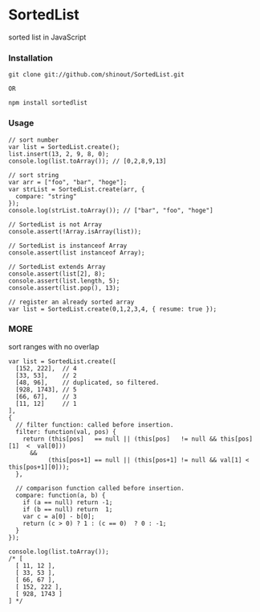 SortedList
==========
sorted list in JavaScript

### Installation ###
    git clone git://github.com/shinout/SortedList.git

    OR

    npm install sortedlist

### Usage ###

    // sort number
    var list = SortedList.create();
    list.insert(13, 2, 9, 8, 0);
    console.log(list.toArray()); // [0,2,8,9,13]

    // sort string
    var arr = ["foo", "bar", "hoge"];
    var strList = SortedList.create(arr, {
      compare: "string"
    });
    console.log(strList.toArray()); // ["bar", "foo", "hoge"]

    // SortedList is not Array
    console.assert(!Array.isArray(list));

    // SortedList is instanceof Array
    console.assert(list instanceof Array);

    // SortedList extends Array
    console.assert(list[2], 8);
    console.assert(list.length, 5);
    console.assert(list.pop(), 13);

    // register an already sorted array
    var list = SortedList.create(0,1,2,3,4, { resume: true });

### MORE ###
sort ranges with no overlap

    var list = SortedList.create([
      [152, 222],  // 4
      [33, 53],    // 2
      [48, 96],    // duplicated, so filtered.
      [928, 1743], // 5
      [66, 67],    // 3
      [11, 12]     // 1
    ],
    {
      // filter function: called before insertion.
      filter: function(val, pos) {
        return (this[pos]   == null || (this[pos]   != null && this[pos][1]  <  val[0])) 
          && 
               (this[pos+1] == null || (this[pos+1] != null && val[1] < this[pos+1][0]));
      },

      // comparison function called before insertion.
      compare: function(a, b) {
        if (a == null) return -1;
        if (b == null) return  1;
        var c = a[0] - b[0];
        return (c > 0) ? 1 : (c == 0)  ? 0 : -1;
      }
    });

    console.log(list.toArray());
    /* [
      [ 11, 12 ],
      [ 33, 53 ],
      [ 66, 67 ],
      [ 152, 222 ],
      [ 928, 1743 ]
    ] */


